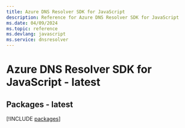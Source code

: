 ```yaml
---
title: Azure DNS Resolver SDK for JavaScript
description: Reference for Azure DNS Resolver SDK for JavaScript
ms.date: 04/09/2024
ms.topic: reference
ms.devlang: javascript
ms.service: dnsresolver
---
```

# Azure DNS Resolver SDK for JavaScript - latest
## Packages - latest
[!INCLUDE [packages](dns-resolver-index.md)]